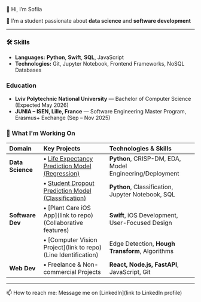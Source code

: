 <!--
**sofi-whitemoon/sofi-whitemoon** is a ✨ _special_ ✨ repository because its `README.md` (this file) appears on your GitHub profile.

Here are some ideas to get you started:

- 🔭 I’m currently working on ...
- 🌱 I’m currently learning ...
- 👯 I’m looking to collaborate on ...
- 🤔 I’m looking for help with ...
- 💬 Ask me about ...
- 📫 How to reach me: ...
- 😄 Pronouns: ...
- ⚡ Fun fact: ...


### Core Skills

* **Data Science:** Python, Jupyter Notebook, CRISP-DM, Regression/Classification, SQL.
* **Software Dev:** Swift, iOS App Development, JavaScript, React, Node.js, FastAPI, Git.

-->


👋 Hi, I’m Sofiia

🌱 I'm a student passionate about **data science** and **software development**

---


### 🛠️ Skills 

* **Languages:** **Python**, **Swift**, **SQL**, JavaScript
* **Technologies:** Git, Jupyter Notebook, Frontend Frameworks, NoSQL Databases

### Education

* **Lviv Polytechnic National University** — Bachelor of Computer Science (Expected May 2026)
* **JUNIA – ISEN, Lille, France** — Software Engineering Master Program, Erasmus+ Exchange (Sep – Nov 2025)




### 🚀 What I'm Working On

| Domain | Key Projects | Technologies & Skills |
| :--- | :--- | :--- |
| **Data Science** | **•** [Life Expectancy Prediction Model (Regression)](https://github.com/sofi-whitemoon/life_expectancy) | **Python**, CRISP-DM, EDA, Model Engineering/Deployment |
| | **•** [Student Dropout Prediction Model (Classification)](https://github.com/sofi-whitemoon/student_dropout) | **Python**, Classification, Jupyter Notebook, SQL |
| **Software Dev** | **•** [Plant Care iOS App](link to repo) (Collaborative features) | **Swift**, iOS Development, User-Focused Design |
| | **•** [Computer Vision Project](link to repo) (Line Identification) | Edge Detection, **Hough Transform**, Algorithms |
| **Web Dev** | **•** Freelance & Non-commercial Projects | **React, Node.js, FastAPI**, JavaScript, Git |

---

📫 How to reach me: Message me on [LinkedIn](link to LinkedIn profile)


